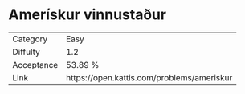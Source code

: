 # Amerískur vinnustaður

<table>
    <tr>
        <td>Category</td>
        <td>Easy</td>
    </tr>
    <tr>
        <td>Diffulty</td>
        <td>1.2</td>
    </tr>
    <tr>
        <td>Acceptance</td>
        <td>53.89 %</td>
    </tr>
    <tr>
        <td>Link</td>
        <td>https://open.kattis.com/problems/ameriskur</td>
    </tr>
</table>